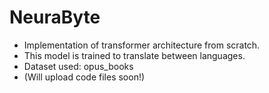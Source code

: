 # NeuraByte
- Implementation of transformer architecture from scratch.
- This model is trained to translate between languages.
- Dataset used: opus_books
- (Will upload code files soon!)

